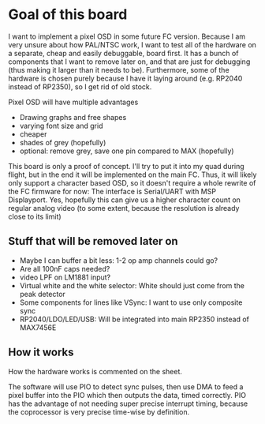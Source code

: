 # Goal of this board

I want to implement a pixel OSD in some future FC version. Because I am very unsure about how PAL/NTSC work, I want to test all of the hardware on a separate, cheap and easily debuggable, board first. It has a bunch of components that I want to remove later on, and that are just for debugging (thus making it larger than it needs to be). Furthermore, some of the hardware is chosen purely because I have it laying around (e.g. RP2040 instead of RP2350), so I get rid of old stock.

Pixel OSD will have multiple advantages

-   Drawing graphs and free shapes
-   varying font size and grid
-   cheaper
-   shades of grey (hopefully)
-   optional: remove grey, save one pin compared to MAX (hopefully)

This board is only a proof of concept. I'll try to put it into my quad during flight, but in the end it will be implemented on the main FC. Thus, it will likely only support a character based OSD, so it doesn't require a whole rewrite of the FC firmware for now: The interface is Serial/UART with MSP Displayport. Yes, hopefully this can give us a higher character count on regular analog video (to some extent, because the resolution is already close to its limit)

## Stuff that will be removed later on

-   Maybe I can buffer a bit less: 1-2 op amp channels could go?
-   Are all 100nF caps needed?
-   video LPF on LM1881 input?
-   Virtual white and the white selector: White should just come from the peak detector
-   Some components for lines like VSync: I want to use only composite sync
-   RP2040/LDO/LED/USB: Will be integrated into main RP2350 instead of MAX7456E

## How it works

How the hardware works is commented on the sheet.

The software will use PIO to detect sync pulses, then use DMA to feed a pixel buffer into the PIO which then outputs the data, timed correctly. PIO has the advantage of not needing super precise interrupt timing, because the coprocessor is very precise time-wise by definition.
